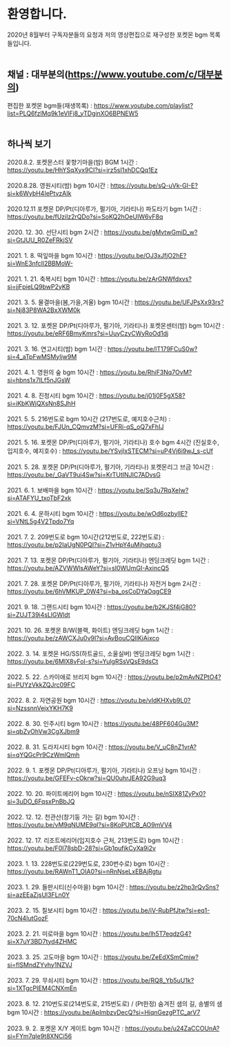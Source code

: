 # 환영합니다.

2020년 8월부터 구독자분들의 요청과 저의 영상편집으로 재구성한 포켓몬 bgm 목록들입니다.
<br><br>


## 채널 : 대부분의(https://www.youtube.com/c/대부분의)

편집한 포켓몬 bgm들(재생목록) : https://www.youtube.com/playlist?list=PLQ6fzlMq9k1eVlFj8_yTDginXO6BPNEW5
<br><br>


## 하나씩 보기

2020.8.2. 포켓몬스터 꽃향기마을(밤) BGM 1시간 : https://youtu.be/HhYSqXyx9CI?si=irz5sI1xhDCQq1Ez<br><br>
2020.8.28. 영원시티(밤) bgm 10시간 : https://youtu.be/sQ-uVk-GI-E?si=k6WybH4IePtvzAIk<br><br>
2020.12.11 포켓몬 DP/Pt(디아루가, 펄기아, 기라티나) 파도타기 bgm 1시간 : https://youtu.be/fUzilz2rQDo?si=SoKQ2hOeUIW6vF8q<br><br>
2020. 12. 30. 선단시티 bgm 2시간 : https://youtu.be/gMvtwGmiD_w?si=GtJUU_R0ZeFRkjSV<br><br>
2021. 1. 8. 떡잎마을 bgm 10시간 : https://youtu.be/OJ3xJfjO2hE?si=WnE3nfcll2BBMoW-<br><br>
2021. 1. 21. 축복시티 bgm 10시간 : https://youtu.be/zArGNWfdxvs?si=jjFpieLQ9bwP2yKB<br><br>
2021. 3. 5. 물결마을(봄,가을,겨울) bgm 10시간 : https://youtu.be/UFJPsXx93rs?si=Nj83P8WA2BxXWM0k<br><br>
2021. 3. 12. 포켓몬 DP/Pt(디아루가, 펄기아, 기라티나) 포켓몬센터(밤) bgm 10시간 : https://youtu.be/eRF6BmyKmrs?si=UuyCzyCWyRoOd1dj<br><br>
2021. 3. 16. 연고시티(밤) bgm 1시간 : https://youtu.be/lT179FCuS0w?si=4_aTpFwMSMyIjw9M<br><br>
2021. 4. 1. 영원의 숲 bgm 10시간 : https://youtu.be/RhiF3Nq7OvM?si=hbns1x7ILf5nJGsW<br><br>
2021. 4. 8. 진청시티 bgm 10시간 : https://youtu.be/j01j0F5gX58?si=iKbKWjQXsNn8SJhH<br><br>
2021. 5. 5. 216번도로 bgm 10시간 (217번도로, 예지호수근처) : https://youtu.be/FJUn_CQmvzM?si=UFRi-qS_oQ7xFhIJ<br><br>
2021. 5. 16. 포켓몬 DP/Pt(디아루가, 펄기아, 기라티나) 호수 bgm 4시간 (진실호수, 입지호수, 예지호수) : https://youtu.be/YSvjlxSTECM?si=uP4Vj6i9wJ_s-cUf<br><br>
2021. 5. 28. 포켓몬 DP/Pt(디아루가, 펄기아, 기라티나) 포켓몬리그 브금 10시간 : https://youtu.be/_GaVT9ui4Sw?si=KrTUtINJIC7ADvsG<br><br>
2021. 6. 1. 보배마을 bgm 10시간 : https://youtu.be/Sq3u7RqXeIw?si=ATAFYU_txoTbF2xk<br><br>
2021. 6. 4. 운하시티 bgm 10시간 : https://youtu.be/wOd6ozbylIE?si=VNtL5g4V2Tpdo7Yq<br><br>
2021. 7. 2. 209번도로 bgm 10시간(212번도로, 222번도로) : https://youtu.be/p2IaUgN0PQI?si=Z1vHpY4uMjhqptu3<br><br>
2021. 7. 13. 포켓몬 DP/Pt(디아루가, 펄기아, 기라티나) 엔딩크레딧 bgm 1시간 : https://youtu.be/AZVWWlsAWeY?si=sI0WUmGI-AxincQ5<br><br>
2021. 7. 28. 포켓몬 DP/Pt(디아루가, 펄기아, 기라티나) 자전거 bgm 2시간 : https://youtu.be/6hVMKUP_0W4?si=ba_osCoDYaOqgCE9<br><br>
2021. 9. 18. 그랜드시티 bgm 10시간 : https://youtu.be/b2KJSf4jG80?si=ZUJT39i4sLlGWldt<br><br>
2021. 10. 26. 포켓몬 B/W(블랙, 화이트) 엔딩크레딧 bgm 1시간 : https://youtu.be/zAWCXJu0v9I?si=AvBouCQIlKjAixco
<br><br>
2022. 3. 14. 포켓몬 HG/SS(하트골드, 소울실버) 엔딩크레딧 bgm 1시간 : https://youtu.be/6MIX8vFoI-s?si=YulgRSsVQsE9dsCt<br><br>
2022. 5. 22. 스카이애로 브리지 bgm 10시간 : https://youtu.be/p2mAvNZPtO4?si=PUYzVkkZQJrc09FC<br><br>
2022. 8. 2. 자연공원 bgm 10시간 : https://youtu.be/vIdKHXvb9L0?si=NzssnnVejxYKH7K9<br><br>
2022. 8. 30. 인주시티 bgm 10시간 : https://youtu.be/48PF604Gu3M?si=qbZvOhVw3CgXJbm9<br><br>
2022. 8. 31. 도라지시티 bgm 10시간 : https://youtu.be/V_uC8nZ1vrA?si=qYQGcPr9CzWmlQmh<br><br>
2022. 9. 1. 포켓몬 DP/Pt(디아루가, 펄기아, 기라티나) 오프닝 bgm 10시간 : https://youtu.be/GFEFv-cOkrw?si=QU0uhrJEA92G9uq3<br><br>
2022. 10. 20. 파이트에리어 bgm 10시간 : https://youtu.be/nSIX81ZyPx0?si=3uDO_6FqsxPnBbJQ<br><br>
2022. 12. 12. 천관산(창기둥 가는 길) bgm 10시간 : https://youtu.be/vM9qNUME9qI?si=8KoPUtCB_AO9mVV4<br><br>
2022. 12. 17. 리조트에리어(입지호수 근처, 213번도로) bgm 10시간 : https://youtu.be/F0I78sbD-28?si=Gb1pufikCyXa9i2v<br><br>
2023. 1. 13. 228번도로(229번도로, 230번수로) bgm 10시간 : https://youtu.be/RAWnT1_OIA0?si=nRnNseLxEBAjRgtu<br><br>
2023. 1. 29. 들판시티(신수마을) bgm 10시간 : https://youtu.be/z2hp3rQvSns?si=azEEaZjsUl3FLn0Y<br><br>
2023. 2. 15. 칠보시티 bgm 10시간 : https://youtu.be/iV-RubPfJtw?si=eq1-70cN4IutGozF<br><br>
2023. 2. 21. 미로마을 bgm 10시간 : https://youtu.be/lh5T7eqdzG4?si=X7uY3BD7tyd4ZHMC<br><br>
2023. 3. 25. 고도마을 bgm 10시간 : https://youtu.be/ZeEdXSmCmjw?si=flSMndZYvhy1NZVJ<br><br>
2023. 7. 29. 무쇠시티 bgm 10시간 : https://youtu.be/RQ8_Yb5uU1k?si=1XTgcPIEM4CNXmEn<br><br>
2023. 8. 12. 210번도로(214번도로, 215번도로) / (Pt한정) 숨겨진 샘의 길, 송별의 샘 bgm 10시간 : https://youtu.be/ApImbzvDecQ?si=HjqnGezgPTC_arV7<br><br>
2023. 9. 2. 포켓몬 X/Y 게이트 bgm 10시간 : https://youtu.be/u24ZaCCOUnA?si=FYm7qIe9t8XNCi56<br><br>
